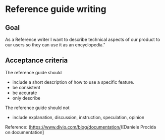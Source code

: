 # Reference guide writing

## Goal

As a Reference writer I want to describe technical aspects of our product to our users so they can use it as an encyclopedia."


## Acceptance criteria

The reference guide should
 - include a short description of how to use a specific feature.
 - be consistent
 - be accurate
 - only describe

The reference guide should not
 - include explanation, discussion, instruction, speculation, opinion

Reference: (https://www.divio.com/blog/documentation/)[Daniele Procida on documentation]

